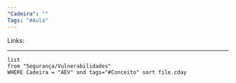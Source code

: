 ```yaml
---
"Cadeira": ""
Tags: "#Aula"
---
```

Links:
___ 
```dataview 
list 
from "Segurança/Vulnerabilidades" 
WHERE Cadeira = "AEV" and tags="#Conceito" sort file.cday
```
